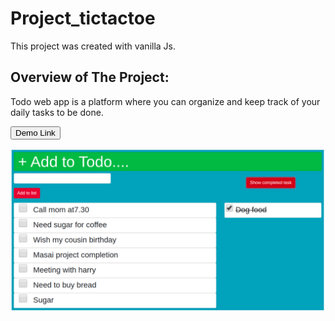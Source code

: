# Project_tictactoe

This project was created  with vanilla Js.

## Overview of The Project:
Todo web app is a platform where you can organize and keep track of your daily tasks to be done.

<a href =  "https://pandayzyx.github.io/Project_tictactoe/">
  <button style = "background:red,padding:5px">Demo Link</button>
</a>

<p> <img src  = "./home.png"> </p>